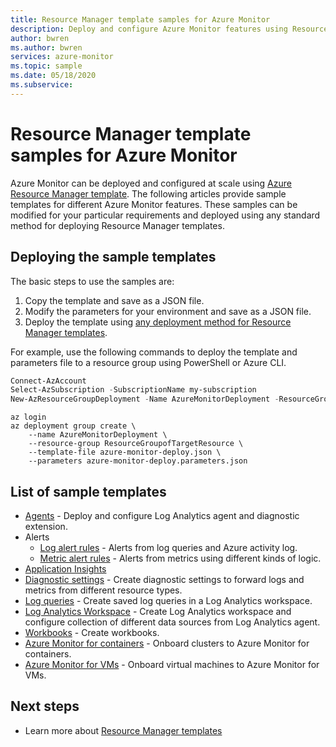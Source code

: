 ```yaml
---
title: Resource Manager template samples for Azure Monitor
description: Deploy and configure Azure Monitor features using Resource Manager templates
author: bwren
ms.author: bwren
services: azure-monitor
ms.topic: sample
ms.date: 05/18/2020
ms.subservice: 
---
```

# Resource Manager template samples for Azure Monitor

Azure Monitor can be deployed and configured at scale using [Azure Resource Manager template](../../azure-resource-manager/templates/template-syntax.md). The following articles provide sample templates for different Azure Monitor features. These samples can be modified for your particular requirements and deployed using any standard method for deploying Resource Manager templates. 

## Deploying the sample templates
The basic steps to use the samples are:

1. Copy the template and save as a JSON file.
2. Modify the parameters for your environment and save as a JSON file.
4. Deploy the template using [any deployment method for Resource Manager templates](../../azure-resource-manager/templates/deploy-powershell.md). 

For example, use the following commands to deploy the template and parameters file to a resource group using PowerShell or Azure CLI.


```powershell
Connect-AzAccount
Select-AzSubscription -SubscriptionName my-subscription
New-AzResourceGroupDeployment -Name AzureMonitorDeployment -ResourceGroupName my-resource-group -TemplateFile azure-monitor-deploy.json -TemplateParameterFile azure-monitor-deploy.parameters.json
```

```azurecli
az login
az deployment group create \
    --name AzureMonitorDeployment \
    --resource-group ResourceGroupofTargetResource \
    --template-file azure-monitor-deploy.json \
    --parameters azure-monitor-deploy.parameters.json
```

## List of sample templates

- [Agents](../agents/resource-manager-agent.md) - Deploy and configure Log Analytics agent and diagnostic extension.
- Alerts
  - [Log alert rules](resource-manager-alerts-log.md) - Alerts from log queries and Azure activity log.
  - [Metric alert rules](resource-manager-alerts-metric.md) - Alerts from metrics using different kinds of logic.
- [Application Insights](resource-manager-app-resource.md)
- [Diagnostic settings](../essentials/resource-manager-diagnostic-settings.md) - Create diagnostic settings to forward logs and metrics from different resource types.
- [Log queries](resource-manager-log-queries.md) - Create saved log queries in a Log Analytics workspace.
- [Log Analytics Workspace](../logs/resource-manager-workspace.md) - Create Log Analytics workspace and configure collection of different data sources from Log Analytics agent.
- [Workbooks](resource-manager-workbooks.md) - Create workbooks.
- [Azure Monitor for containers](resource-manager-container-insights.md) - Onboard clusters to Azure Monitor for containers.
- [Azure Monitor for VMs](../vm/resource-manager-vminsights.md) - Onboard virtual machines to Azure Monitor for VMs.



## Next steps

- Learn more about [Resource Manager templates](../../azure-resource-manager/templates/overview.md)